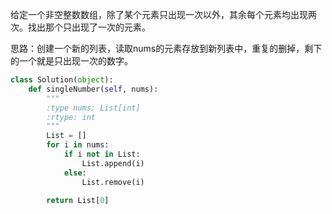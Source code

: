 
给定一个非空整数数组，除了某个元素只出现一次以外，其余每个元素均出现两次。找出那个只出现了一次的元素。

思路：创建一个新的列表，读取nums的元素存放到新列表中，重复的删掉，剩下的一个就是只出现一次的数字。

```python
class Solution(object):
    def singleNumber(self, nums):
        """
        :type nums: List[int]
        :rtype: int
        """
        List = []
        for i in nums:
            if i not in List:
                List.append(i)
            else:
                List.remove(i)
        
        return List[0]
```
